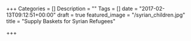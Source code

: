 +++
Categories = []
Description = ""
Tags = []
date = "2017-02-13T09:12:51+00:00"
draft = true
featured_image = "/syrian_children.jpg"
title = "Supply Baskets for Syrian Refugees"

+++
